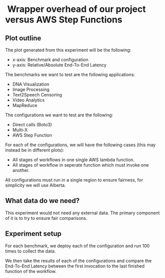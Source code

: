#  Wrapper overhead of our project versus AWS Step Functions

## Plot outline

The plot generated from this experiment will be the following:

- x-axis: Benchmark and configuration
- y-axis: Relative/Absolute End-To-End Latency

The benchmarks we want to test are the following applications:

- DNA Visualization
- Image Processing
- Text2Speech Censoring
- Video Analytics
- MapReduce

The configurations we want to test are the following:

- Direct calls (Boto3)
- Multi-X
- AWS Step Function

For each of the configurations, we will have the following cases
(this may instead be in different plots):

- All stages of workflows in one single AWS lambda function.
- All stages of workflow in seperate function which must invoke one another.

All configurations must run in a single region to ensure fairness, for simplicity we will use Alberta.

## What data do we need?

This experiment would not need any external data. The primary component of it is to try to ensure fair comparisons.

## Experiment setup

For each benchmark, we deploy each of the configuration and run 100 times to collect the data.

We then take the results of each of the configurations and compare the End-To-End Latency
between the first invocation to the last finished function of the workflow. 
